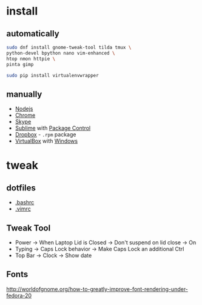 # install

## automatically

```bash
sudo dnf install gnome-tweak-tool tilda tmux \
python-devel bpython nano vim-enhanced \
htop nmon httpie \
pinta gimp

sudo pip install virtualenvwrapper
```

## manually

* [Nodejs](https://github.com/nodesource/distributions#rpminstall)
* [Chrome](http://www.if-not-true-then-false.com/2010/install-google-chrome-with-yum-on-fedora-red-hat-rhel/)
* [Skype](http://www.if-not-true-then-false.com/2012/install-skype-on-fedora-centos-red-hat-rhel-scientific-linux-sl/)
* [Sublime](https://gist.github.com/ahockersten/9781d1233e2bb125b458) with [Package Control](https://packagecontrol.io/installation)
* [Dropbox](https://www.dropbox.com/install?os=lnx) - `.rpm` package
* [VirtualBox](http://www.if-not-true-then-false.com/2010/install-virtualbox-with-yum-on-fedora-centos-red-hat-rhel/) with [Windows](https://dev.windows.com/en-us/microsoft-edge/tools/vms/linux/)


# tweak

## dotfiles

* [.bashrc](https://github.com/oleksmarkh/settings/blob/master/os/.bashrc)
* [.vimrc](https://github.com/oleksmarkh/settings/blob/master/vim/.vimrc)

## Tweak Tool

* Power -> When Laptop Lid is Closed -> Don't suspend on lid close -> On
* Typing -> Caps Lock behavior -> Make Caps Lock an additional Ctrl
* Top Bar -> Clock -> Show date

## Fonts

http://worldofgnome.org/how-to-greatly-improve-font-rendering-under-fedora-20
